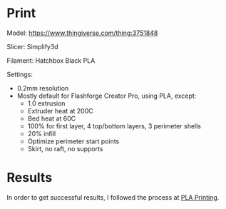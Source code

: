 # Print

Model: https://www.thingiverse.com/thing:3751848

Slicer: Simplify3d

Filament: Hatchbox Black PLA

Settings:
- 0.2mm resolution
- Mostly default for Flashforge Creator Pro, using PLA, except:
    - 1.0 extrusion
    - Extruder heat at 200C
    - Bed heat at 60C
    - 100% for first layer, 4 top/bottom layers, 3 perimeter shells
    - 20% infill
    - Optimize perimeter start points
    - Skirt, no raft, no supports

# Results

In order to get successful results, I followed the process at [PLA Printing](../../processes/pla-printing.md).
